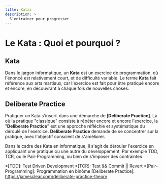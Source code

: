 ```yaml
---
title: Katas
description: >
  S'entrainer pour progresser 
---
```

# Le Kata : Quoi et pourquoi ? 

## Kata

Dans le jargon informatique, un **Kata** est un exercice de programmation, où l'énoncé est relativement court,
et de difficulté variable.
Le terme **Kata** fait référence aux arts martiaux, car l'exercice est fait pour être pratiqué encore et encore, en 
découvrant à chaque fois de nouvelles choses.

<!--
Un kata de code est un exercice de programmation qui permet aux programmeuses et aux programmeurs de perfectionner 
leurs compétences à travers la pratique et la répétition. Le terme a probablement été inventé par Dave Thomas, co-auteur 
du livre The Pragmatic Programmer1, s'appuyant sur une métaphore du concept japonais de kata dans les arts martiaux.
 En octobre 2011, Dave Thomas a publié sur son site une compilation de 21 katas2.
 -->
 
## Deliberate Practice

Pratiquer un Kata s'inscrit dans une démarche de **[Deliberate Practice]**.
Là où la pratique "classique" consiste à répéter encore et encore l'exercice, la "**Deliberate Practice**" est une approche
réfléchie et systématique du déroulé de l'exercice.
**Deliberate Practice** demande de se concentrer sur la pratique, avec l'objectif conscient de s'améliorer.

Dans le cadre des Kata en informatique, il s'agit de dérouler l'exercice en appliquant une pratique ou une autre du développement,
Par exemple TDD, TCR, ou le Pair-Programming, ou bien de s'imposer des contraintes  



*[TDD]: Test Driven Development
*[TCR]: Test && Commit || Revert
*[Pair-Programming]: Programmation en binôme
[Deliberate Practice]: https://jamesclear.com/deliberate-practice-theory
<!--
    
    🐱‍🥋 TEST 
    
    🧩 Serious Game |
     
    👨‍🏫 👩‍🏫 Présentation | 💻 Pratique | 🐱‍👤 Kata 🥋
    
    ☕ Echanges & Discussions | 👨‍🏫 👩‍🏫 Présentation | 💻 Pratique | 🐱‍👤 Kata
    
    🧩 Serious Game | 👨‍🏫 👩‍🏫 Présentation | 💻 🖥️ ⌨ Pratique | ⚙️🛠️⚗️ Outillage | ☕ Echanges & Discussions | 🐱‍👤 🥋  Kata
    -->